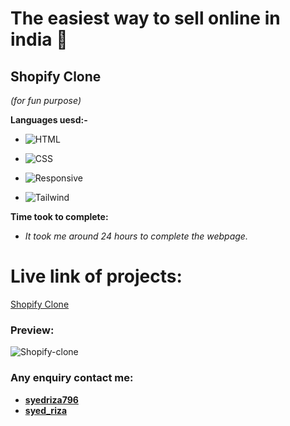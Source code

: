 # The easiest way to sell online in india 🛒 

## Shopify Clone 
*(for fun purpose)*

**Languages uesd:-**

- ![HTML](https://img.shields.io/badge/-HTML5-orange)

- ![CSS](https://img.shields.io/badge/-CSS3-green)

- ![Responsive](https://img.shields.io/badge/-Responsive-yellow)

- ![Tailwind](https://img.shields.io/badge/-Tailwind-red)

**Time took to complete:**

- *It took me around 24 hours to complete the webpage.*

# Live link of projects:
 [Shopify Clone]()

 ### Preview:

![Shopify-clone](https://user-images.githubusercontent.com/115790586/208296771-5677992d-4ada-44f1-8545-6ec927c01872.jpeg)

 ### Any enquiry contact me:
 - **[syedriza796](https://www.instagram.com/)**
 - **[syed_riza](https://www.linkedin.com/in/syed-riza-815770246/)**
 

 




 